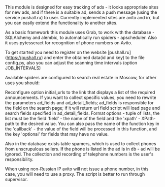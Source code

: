 This module is designed for easy tracking of ads - it looks appropriate sites for new ads, and if there is a suitable ad, sends a push message (using the service pushall.ru) to user. Currently implemented sites are avito and irr, but you can easily extend the functionality to another sites.

As a basic framework this module uses Grab, to work with the database - SQLAlchemy and alembic, to automatically run spiders - apscheduler. Also it uses pytesseract for recognition of phone numbers on Avito.

To get started you need to register on the website [pushall.ru] (https://pushall.ru) and enter the obtained data(id and key) to the file config.py, also you can adjust the scanning time intervals (option JOB_INTERVALS)

Available spiders are configured to search real estate in Moscow, for other uses you should:

Reconfigure option initial_urls to the link that displays a list of the required announcements.
If you want to collect specific values, you need to rewrite the parameters ad_fields and ad_detail_fields; ad_fields is responsible for the field on the search page; if it will return url field script will load  page and search fields specified in ad_detail_fields. Format options - tuple of lists, the list must be the field 'field' - the name of the field and the 'xpath' - XPath-path to the desired value. You can also pass the name of the function key in the 'callback' - the value of the field will be processed in this function, and the key 'optional' for fields that may have no value.

Also in the database exists table spamers, which is used to collect phones from unscrupulous sellers. If the phone is listed in the ad is in db - ad will be ignored. The collection and recording of telephone numbers is the user's responsibility.

When using non-Russian IP avito will not issue a phone number, in this case, you will need to use a proxy. The script is better to run through supervisor.